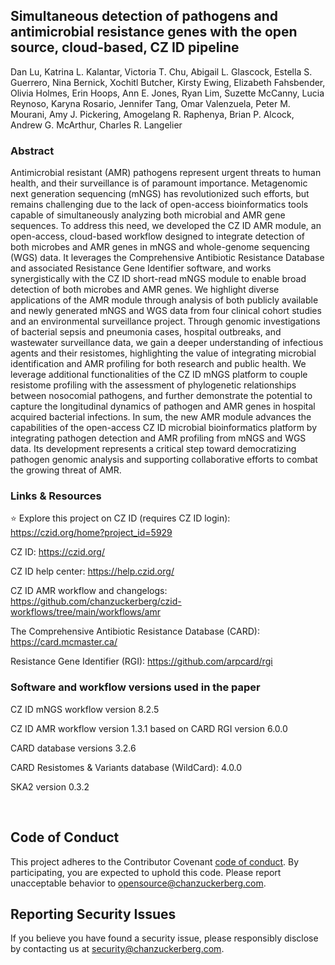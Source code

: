 ## Simultaneous detection of pathogens and antimicrobial resistance genes with the open source, cloud-based, CZ ID pipeline
Dan Lu, Katrina L. Kalantar, Victoria T. Chu, Abigail L. Glascock, Estella S. Guerrero, Nina Bernick, Xochitl Butcher, Kirsty Ewing, Elizabeth Fahsbender, Olivia Holmes, Erin Hoops, Ann E. Jones, Ryan Lim, Suzette McCanny, Lucia Reynoso, Karyna Rosario, Jennifer Tang, Omar Valenzuela, Peter M. Mourani, Amy J. Pickering, Amogelang R. Raphenya, Brian P. Alcock, Andrew G. McArthur, Charles R. Langelier

### Abstract
Antimicrobial resistant (AMR) pathogens represent urgent threats to human health, and their surveillance is of paramount importance.  Metagenomic next generation sequencing (mNGS) has revolutionized such efforts, but remains challenging due to the lack of open-access bioinformatics tools capable of simultaneously analyzing both microbial and AMR gene sequences. To address this need, we developed the CZ ID AMR module, an open-access, cloud-based workflow designed to integrate detection of both microbes and AMR genes in mNGS and whole-genome sequencing (WGS) data. It leverages the Comprehensive Antibiotic Resistance Database and associated Resistance Gene Identifier software, and works synergistically with the CZ ID short-read mNGS module to enable broad detection of both microbes and AMR genes. We highlight diverse applications of the AMR module through analysis of both publicly available and newly generated mNGS and WGS data from four clinical cohort studies and an environmental surveillance project. Through genomic investigations of bacterial sepsis and pneumonia cases, hospital outbreaks, and wastewater surveillance data, we gain a deeper understanding of infectious agents and their resistomes, highlighting the value of integrating microbial identification and AMR profiling for both research and public health. We leverage additional functionalities of the CZ ID mNGS platform to couple resistome profiling with the assessment of phylogenetic relationships between nosocomial pathogens, and further demonstrate the potential to capture the longitudinal dynamics of pathogen and AMR genes in hospital acquired bacterial infections. In sum, the new AMR module advances the capabilities of the open-access CZ ID microbial bioinformatics platform by integrating pathogen detection and AMR profiling from mNGS and WGS data. Its development represents a critical step toward democratizing pathogen genomic analysis and supporting collaborative efforts to combat the growing threat of AMR.


### Links & Resources
⭐ Explore this project on CZ ID (requires CZ ID login): https://czid.org/home?project_id=5929

CZ ID: https://czid.org/

CZ ID help center: https://help.czid.org/

CZ ID AMR workflow and changelogs: https://github.com/chanzuckerberg/czid-workflows/tree/main/workflows/amr

The Comprehensive Antibiotic Resistance Database (CARD): https://card.mcmaster.ca/

Resistance Gene Identifier (RGI): https://github.com/arpcard/rgi

### Software and workflow versions used in the paper
CZ ID mNGS workflow version 8.2.5

CZ ID AMR workflow version 1.3.1 based on CARD RGI version 6.0.0

CARD database versions 3.2.6

CARD Resistomes & Variants database (WildCard): 4.0.0

SKA2 version 0.3.2


<br>

## Code of Conduct

This project adheres to the Contributor Covenant [code of conduct](https://github.com/chanzuckerberg/.github/blob/master/CODE_OF_CONDUCT.md). By participating, you are expected to uphold this code. Please report unacceptable behavior to [opensource@chanzuckerberg.com](mailto:opensource@chanzuckerberg.com).

## Reporting Security Issues

If you believe you have found a security issue, please responsibly disclose by contacting us at [security@chanzuckerberg.com](mailto:security@chanzuckerberg.com).
